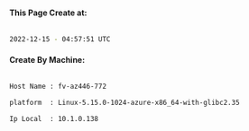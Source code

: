 
   
#### This Page Create at:

```bash

2022-12-15 - 04:57:51 UTC

```

#### Create By Machine:

```bash

Host Name : fv-az446-772

platform  : Linux-5.15.0-1024-azure-x86_64-with-glibc2.35

Ip Local  : 10.1.0.138

```

